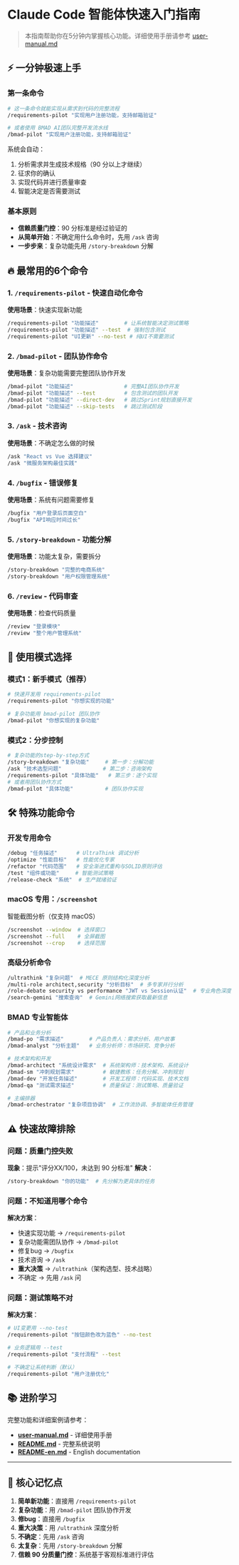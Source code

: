 # Claude Code 智能体快速入门指南

> 本指南帮助你在5分钟内掌握核心功能。详细使用手册请参考 [user-manual.md](./user-manual.md)

## ⚡ 一分钟极速上手

### 第一条命令
```bash
# 这一条命令就能实现从需求到代码的完整流程
/requirements-pilot "实现用户注册功能，支持邮箱验证"

# 或者使用 BMAD AI团队完整开发流水线
/bmad-pilot "实现用户注册功能，支持邮箱验证"
```

系统会自动：
1. 分析需求并生成技术规格（90 分以上才继续）
2. 征求你的确认
3. 实现代码并进行质量审查
4. 智能决定是否需要测试

### 基本原则
- **信赖质量门控**：90 分标准是经过验证的
- **从简单开始**：不确定用什么命令时，先用 `/ask` 咨询
- **一步步来**：复杂功能先用 `/story-breakdown` 分解

## 🔥 最常用的6个命令

### 1. `/requirements-pilot` - 快速自动化命令
**使用场景**：快速实现新功能
```bash
/requirements-pilot "功能描述"        # 让系统智能决定测试策略
/requirements-pilot "功能描述" --test  # 强制包含测试
/requirements-pilot "UI更新" --no-test # 纯UI不需要测试
```

### 2. `/bmad-pilot` - 团队协作命令
**使用场景**：复杂功能需要完整团队协作开发
```bash
/bmad-pilot "功能描述"                # 完整AI团队协作开发
/bmad-pilot "功能描述" --test         # 包含测试的团队开发
/bmad-pilot "功能描述" --direct-dev   # 跳过Sprint规划直接开发
/bmad-pilot "功能描述" --skip-tests   # 跳过测试阶段
```

### 3. `/ask` - 技术咨询
**使用场景**：不确定怎么做的时候
```bash
/ask "React vs Vue 选择建议"
/ask "微服务架构最佳实践"
```

### 4. `/bugfix` - 错误修复  
**使用场景**：系统有问题需要修复
```bash
/bugfix "用户登录后页面空白"
/bugfix "API响应时间过长"
```

### 5. `/story-breakdown` - 功能分解
**使用场景**：功能太复杂，需要拆分
```bash
/story-breakdown "完整的电商系统"
/story-breakdown "用户权限管理系统"
```

### 6. `/review` - 代码审查
**使用场景**：检查代码质量
```bash
/review "登录模块"
/review "整个用户管理系统"
```

## 🎯 使用模式选择

### 模式1：新手模式（推荐）
```bash
# 快速开发用 requirements-pilot
/requirements-pilot "你想实现的功能"

# 复杂功能用 bmad-pilot 团队协作
/bmad-pilot "你想实现的复杂功能"
```

### 模式2：分步控制  
```bash
# 复杂功能的step-by-step方式
/story-breakdown "复杂功能"     # 第一步：分解功能
/ask "技术选型问题"             # 第二步：咨询架构
/requirements-pilot "具体功能"   # 第三步：逐个实现
# 或者用团队协作方式
/bmad-pilot "具体功能"          # 团队协作实现
```

## 🛠️ 特殊功能命令

### 开发专用命令
```bash
/debug "任务描述"      # UltraThink 调试分析
/optimize "性能目标"   # 性能优化专家
/refactor "代码范围"   # 安全渐进式重构与SOLID原则评估
/test "组件或功能"     # 智能测试策略
/release-check "系统"  # 生产就绪验证
```

### macOS 专用：`/screenshot` 
智能截图分析（仅支持 macOS）
```bash
/screenshot --window  # 选择窗口
/screenshot --full    # 全屏截图  
/screenshot --crop    # 选择范围
```

### 高级分析命令
```bash
/ultrathink "复杂问题"  # MECE 原则结构化深度分析
/multi-role architect,security "分析目标"  # 多专家并行分析
/role-debate security vs performance "JWT vs Session认证"  # 专业角色深度辩论
/search-gemini "搜索查询"  # Gemini网络搜索获取最新信息
```

### BMAD 专业智能体
```bash
# 产品和业务分析
/bmad-po "需求描述"        # 产品负责人：需求分析、用户故事
/bmad-analyst "分析主题"   # 业务分析师：市场研究、竞争分析

# 技术架构和开发
/bmad-architect "系统设计需求"  # 系统架构师：技术架构、系统设计
/bmad-sm "冲刺规划需求"         # 敏捷教练：任务分解、冲刺规划
/bmad-dev "开发任务描述"        # 开发工程师：代码实现、技术文档
/bmad-qa "测试需求描述"         # 质量保证：测试策略、质量验证

# 主编排器
/bmad-orchestrator "复杂项目协调"  # 工作流协调、多智能体任务管理
```

## ⚠️ 快速故障排除

### 问题：质量门控失败
**现象**：提示"评分XX/100，未达到 90 分标准"
**解决**：
```bash
/story-breakdown "你的功能"  # 先分解为更具体的任务
```

### 问题：不知道用哪个命令
**解决方案**：
- 快速实现功能 → `/requirements-pilot`
- 复杂功能需团队协作 → `/bmad-pilot`
- 修复bug → `/bugfix`  
- 技术咨询 → `/ask`
- **重大决策** → `/ultrathink`（架构选型、技术战略）
- 不确定 → 先用 `/ask` 问

### 问题：测试策略不对
**解决方案**：
```bash
# UI变更用 --no-test
/requirements-pilot "按钮颜色改为蓝色" --no-test

# 业务逻辑用 --test  
/requirements-pilot "支付流程" --test

# 不确定让系统判断（默认）
/requirements-pilot "用户注册优化"
```

## 📚 进阶学习

完整功能和详细案例请参考：
- **[user-manual.md](./user-manual.md)** - 详细使用手册
- **[README.md](./README.md)** - 完整系统说明
- **[README-en.md](./README-en.md)** - English documentation

---

## 🎯 核心记忆点

1. **简单新功能**：直接用 `/requirements-pilot`
2. **复杂功能**：用 `/bmad-pilot` 团队协作开发
3. **修bug**：直接用 `/bugfix`  
4. **重大决策**：用 `/ultrathink` 深度分析
5. **不确定**：先用 `/ask` 咨询
6. **太复杂**：先用 `/story-breakdown` 分解
7. **信赖 90 分质量门控**：系统基于客观标准进行评估
